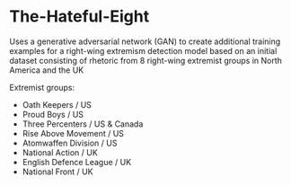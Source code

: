 # The-Hateful-Eight

Uses a generative adversarial network (GAN) to create additional training examples for a right-wing extremism detection model based on an initial dataset consisting of rhetoric from 8 right-wing extremist groups in North America and the UK 

Extremist groups:

- Oath Keepers / US
- Proud Boys / US
- Three Percenters / US & Canada
- Rise Above Movement / US
- Atomwaffen Division / US
- National Action / UK
- English Defence League / UK
- National Front / UK
